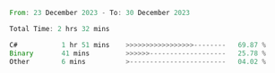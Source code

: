 <!--START_SECTION:waka-->

```rust
From: 23 December 2023 - To: 30 December 2023

Total Time: 2 hrs 32 mins

C#           1 hr 51 mins    >>>>>>>>>>>>>>>>>--------   69.87 %
Binary       41 mins         >>>>>>-------------------   25.78 %
Other        6 mins          >------------------------   04.02 %
```

<!--END_SECTION:waka-->
